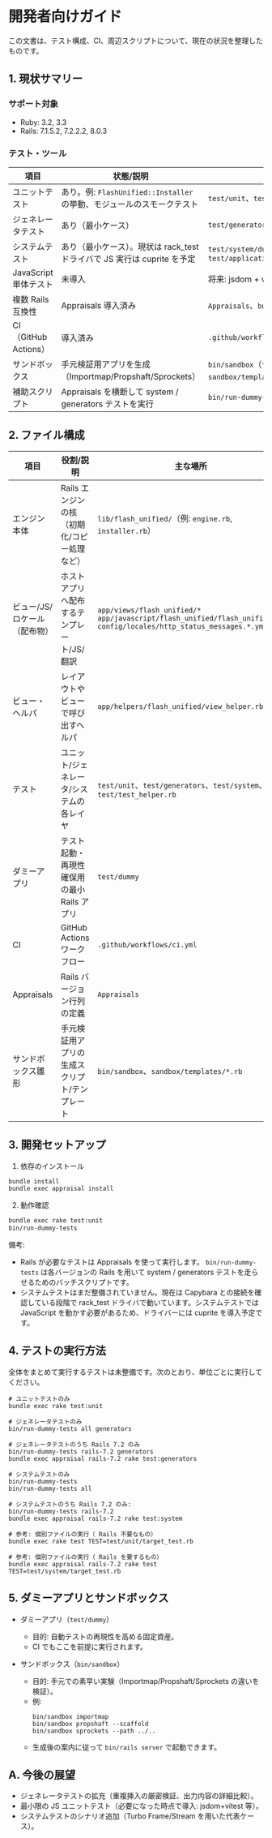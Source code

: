# 開発者向けガイド

この文書は、テスト構成、CI、周辺スクリプトについて、現在の状況を整理したものです。

## 1. 現状サマリー

### サポート対象

- Ruby: 3.2, 3.3
- Rails: 7.1.5.2, 7.2.2.2, 8.0.3

### テスト・ツール

| 項目 | 状態/説明 | 参照/補足 |
|------|-----------|-----------|
| ユニットテスト | あり。例: `FlashUnified::Installer` の挙動、モジュールのスモークテスト | `test/unit`、`test/flash_unified_test.rb` |
| ジェネレータテスト | あり（最小ケース） | `test/generators/install_generator_test.rb` |
| システムテスト | あり（最小ケース）。現状は rack_test ドライバで JS 実行は cuprite を予定 | `test/system/dummy_home_test.rb`、`test/application_system_test_case.rb` |
| JavaScript 単体テスト | 未導入 | 将来: jsdom + vitest 等を検討 |
| 複数 Rails 互換性 | Appraisals 導入済み | `Appraisals`、`bundle exec appraisal ...` |
| CI（GitHub Actions） | 導入済み | `.github/workflows/ci.yml` |
| サンドボックス | 手元検証用アプリを生成（Importmap/Propshaft/Sprockets） | `bin/sandbox`（テンプレ: `sandbox/templates/*.rb`） |
| 補助スクリプト | Appraisals を横断して system / generators テストを実行 | `bin/run-dummy-tests` |

## 2. ファイル構成

| 項目 | 役割/説明 | 主な場所 |
|------|-----------|-----------|
| エンジン本体 | Rails エンジンの核（初期化/コピー処理など） | `lib/flash_unified/`（例: `engine.rb`, `installer.rb`） |
| ビュー/JS/ロケール（配布物） | ホストアプリへ配布するテンプレート/JS/翻訳 | `app/views/flash_unified/*`<br>`app/javascript/flash_unified/flash_unified.js`<br>`config/locales/http_status_messages.*.yml` |
| ビュー・ヘルパ | レイアウトやビューで呼び出すヘルパ | `app/helpers/flash_unified/view_helper.rb` |
| テスト | ユニット/ジェネレータ/システムの各レイヤ | `test/unit`、`test/generators`、`test/system`、`test/test_helper.rb` |
| ダミーアプリ | テスト起動・再現性確保用の最小 Rails アプリ | `test/dummy` |
| CI | GitHub Actions ワークフロー | `.github/workflows/ci.yml` |
| Appraisals | Rails バージョン行列の定義 | `Appraisals` |
| サンドボックス雛形 | 手元検証用アプリの生成スクリプト/テンプレート | `bin/sandbox`、`sandbox/templates/*.rb` |

## 3. 開発セットアップ

1) 依存のインストール

```bash
bundle install
bundle exec appraisal install
```

2) 動作確認

```bash
bundle exec rake test:unit
bin/run-dummy-tests
```

備考:
- Rails が必要なテストは Appraisals を使って実行します。 `bin/run-dummy-tests` は各バージョンの Rails を用いて system / generators テストを走らせるためのバッチスクリプトです。
- システムテストはまだ整備されていません。現在は Capybara との接続を確認している段階で rack_test ドライバで動いています。システムテストでは JavaScript を動かす必要があるため、ドライバーには cuprite を導入予定です。

## 4. テストの実行方法

全体をまとめて実行するテストは未整備です。次のとおり、単位ごとに実行してください。

```
# ユニットテストのみ
bundle exec rake test:unit

# ジェネレータテストのみ
bin/run-dummy-tests all generators

# ジェネレータテストのうち Rails 7.2 のみ
bin/run-dummy-tests rails-7.2 generators
bundle exec appraisal rails-7.2 rake test:generators

# システムテストのみ
bin/run-dummy-tests
bin/run-dummy-tests all

# システムテストのうち Rails 7.2 のみ:
bin/run-dummy-tests rails-7.2
bundle exec appraisal rails-7.2 rake test:system

# 参考: 個別ファイルの実行（ Rails 不要なもの）
bundle exec rake test TEST=test/unit/target_test.rb

# 参考: 個別ファイルの実行（ Rails を要するもの）
bundle exec appraisal rails-7.2 rake test TEST=test/system/target_test.rb
```

## 5. ダミーアプリとサンドボックス

- ダミーアプリ（`test/dummy`）
  - 目的: 自動テストの再現性を高める固定資産。
  - CI でもここを前提に実行されます。

- サンドボックス（`bin/sandbox`）
  - 目的: 手元での素早い実験（Importmap/Propshaft/Sprockets の違いを検証）。
  - 例:
    ```
    bin/sandbox importmap
    bin/sandbox propshaft --scaffold
    bin/sandbox sprockets --path ../..
    ```
  - 生成後の案内に従って `bin/rails server` で起動できます。

## A. 今後の展望

- ジェネレータテストの拡充（重複挿入の厳密検証、出力内容の詳細比較）。
- 最小限の JS ユニットテスト（必要になった時点で導入: jsdom+vitest 等）。
- システムテストのシナリオ追加（Turbo Frame/Stream を用いた代表ケース）。
